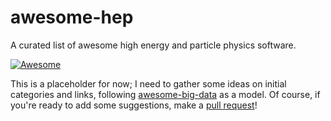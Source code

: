 # awesome-hep

A curated list of awesome high energy and particle physics software.

[![Awesome](https://cdn.rawgit.com/sindresorhus/awesome/d7305f38d29fed78fa85652e3a63e154dd8e8829/media/badge.svg)](https://github.com/sindresorhus/awesome)

This is a placeholder for now; I need to gather some ideas on initial categories and links, following [awesome-big-data](https://github.com/onurakpolat/awesome-bigdata#readme) as a model. Of course, if you're ready to add some suggestions, make a [pull request](https://github.com/iris-hep/awesome-hep/pulls)!
